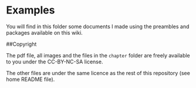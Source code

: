 # Examples
You will find in this folder some documents I made using the preambles and packages available on this wiki.

##Copyright

The pdf file, all images and the files in the `chapter` folder are freely available to you under the CC-BY-NC-SA license.

The other files are under the same licence as the rest of this repository (see home README file).